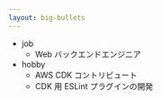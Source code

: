```yaml
---
layout: big-bullets
---
```


<profile class="pl-10"/>

* job
  * Web バックエンドエンジニア
* hobby
  * AWS CDK コントリビュート
  * CDK 用 ESLint プラグインの開発
  
<!-- 
自己紹介です。山梨と申します  
株式会社メイツで Web バックエンドエンジニアをしております  
趣味で、AWS CDK という IaC ツール (インフラをコードで構築するツール) のコントリビュートをしたり、CDK 用の ESLint プラグインを開発したりしています
-->